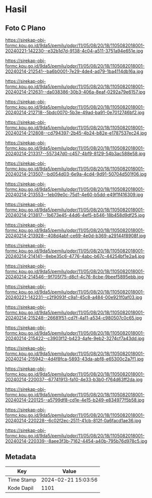 # Hasil

## Foto C Plano

https://sirekap-obj-formc.kpu.go.id/9da5/pemilu/pdpr/11/05/08/20/18/1105082018001-20240221-142230--e32b1d7d-9138-4c04-a511-3751a94e651e.jpg

https://sirekap-obj-formc.kpu.go.id/9da5/pemilu/pdpr/11/05/08/20/18/1105082018001-20240214-212541--ba6b0001-7e29-4de4-ad79-1ba4114db16a.jpg

https://sirekap-obj-formc.kpu.go.id/9da5/pemilu/pdpr/11/05/08/20/18/1105082018001-20240214-212631--da038386-30b3-406a-8eaf-0292a79e6157.jpg

https://sirekap-obj-formc.kpu.go.id/9da5/pemilu/pdpr/11/05/08/20/18/1105082018001-20240214-212718--5bdc0070-5b3e-49ad-ba91-0e7012746bf2.jpg

https://sirekap-obj-formc.kpu.go.id/9da5/pemilu/pdpr/11/05/08/20/18/1105082018001-20240214-212808--cd794397-2b45-4b24-b82e-e1787537ec24.jpg

https://sirekap-obj-formc.kpu.go.id/9da5/pemilu/pdpr/11/05/08/20/18/1105082018001-20240214-213317--557347d0-c457-4bf9-8129-54b3ac588e58.jpg

https://sirekap-obj-formc.kpu.go.id/9da5/pemilu/pdpr/11/05/08/20/18/1105082018001-20240214-213507--bd054d03-6e9a-4cd4-9d91-50704d501f06.jpg

https://sirekap-obj-formc.kpu.go.id/9da5/pemilu/pdpr/11/05/08/20/18/1105082018001-20240214-213553--1eb09e0c-75d1-4e60-b5dd-e49f1f416309.jpg

https://sirekap-obj-formc.kpu.go.id/9da5/pemilu/pdpr/11/05/08/20/18/1105082018001-20240214-213817--1b673e45-44d6-4ef5-b546-18b458d9df25.jpg

https://sirekap-obj-formc.kpu.go.id/9da5/pemilu/pdpr/11/05/08/20/18/1105082018001-20240214-213928--408d4abf-ce69-4e0d-b369-a29144f8908f.jpg

https://sirekap-obj-formc.kpu.go.id/9da5/pemilu/pdpr/11/05/08/20/18/1105082018001-20240214-214141--8ebe35c6-4776-4abc-b67c-44254bf1e2a4.jpg

https://sirekap-obj-formc.kpu.go.id/9da5/pemilu/pdpr/11/05/08/20/18/1105082018001-20240214-214546--9f705f75-d8cf-4c76-8cbe-9beef5895ebb.jpg

https://sirekap-obj-formc.kpu.go.id/9da5/pemilu/pdpr/11/05/08/20/18/1105082018001-20240221-142231--c2f9093f-c9a1-45c8-a484-00e921f0af03.jpg

https://sirekap-obj-formc.kpu.go.id/9da5/pemilu/pdpr/11/05/08/20/18/1105082018001-20240214-215248--26681f51-cd7f-4a11-a534-c980507c0c65.jpg

https://sirekap-obj-formc.kpu.go.id/9da5/pemilu/pdpr/11/05/08/20/18/1105082018001-20240214-215422--c3903f12-b423-4afe-9eb2-3274cf7a43dd.jpg

https://sirekap-obj-formc.kpu.go.id/9da5/pemilu/pdpr/11/05/08/20/18/1105082018001-20240214-215942--4d4f8fca-5893-43da-abf8-e65300c2a7f1.jpg

https://sirekap-obj-formc.kpu.go.id/9da5/pemilu/pdpr/11/05/08/20/18/1105082018001-20240214-220037--67741913-fa10-4e33-b3b0-f764d63ff2da.jpg

https://sirekap-obj-formc.kpu.go.id/9da5/pemilu/pdpr/11/05/08/20/18/1105082018001-20240214-220125--a5799df8-cd1e-4e15-b249-e834977f5b58.jpg

https://sirekap-obj-formc.kpu.go.id/9da5/pemilu/pdpr/11/05/08/20/18/1105082018001-20240214-220228--6c02f2ec-2511-41cb-812f-0a6facd1ae36.jpg

https://sirekap-obj-formc.kpu.go.id/9da5/pemilu/pdpr/11/05/08/20/18/1105082018001-20240214-220339--8aee3f3b-7162-4454-a40b-795b76d978c5.jpg


## Metadata

| Key        | Value               |
| ---------- | ------------------- |
| Time Stamp | 2024-02-21 15:03:56 |
| Kode Dapil | 1101                |



